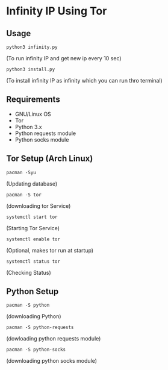 # Infinity IP Using Tor

## Usage
```
python3 infinity.py
```
(To run infinity IP and get new ip every 10 sec)

```
python3 install.py
```
(To install infinity IP as infinity which you can run thro terminal)

## Requirements
- GNU/Linux OS
- Tor
- Python 3.x 
- Python requests module
- Python socks module

## Tor Setup (Arch Linux)

```
pacman -Syu 
```
(Updating database)

```
pacman -S tor 
```
(downloading tor Service)

```
systemctl start tor 
```
(Starting Tor Service)

```
systemctl enable tor 
```
(Optional, makes tor run at startup)

```
systemctl status tor 
```
(Checking Status)


## Python Setup

```
pacman -S python
```
(downloading Python)

```
pacman -S python-requests
```
(dowloading python requests module)

```
pacman -S python-socks
```
(downloading python socks module)